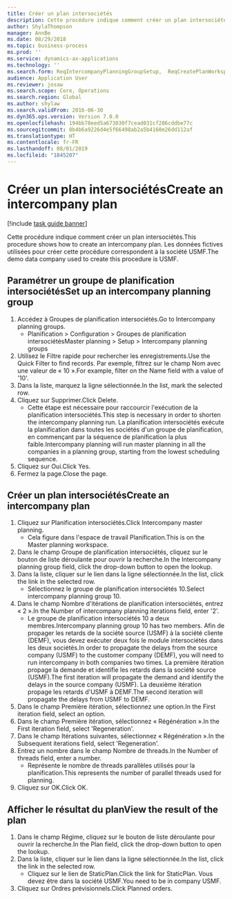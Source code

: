 ```yaml
---
title: Créer un plan intersociétés
description: Cette procédure indique comment créer un plan intersociétés.
author: ShylaThompson
manager: AnnBe
ms.date: 08/29/2018
ms.topic: business-process
ms.prod: ''
ms.service: dynamics-ax-applications
ms.technology: ''
ms.search.form: ReqIntercompanyPlanningGroupSetup,  ReqCreatePlanWorkspace
audience: Application User
ms.reviewer: josaw
ms.search.scope: Core, Operations
ms.search.region: Global
ms.author: shylaw
ms.search.validFrom: 2016-06-30
ms.dyn365.ops.version: Version 7.0.0
ms.openlocfilehash: 194bb78eed5a673030f7cead031cf286cddbe77c
ms.sourcegitcommit: 8b4b6a9226d4e5f66498ab2a5b4160e26dd112af
ms.translationtype: HT
ms.contentlocale: fr-FR
ms.lasthandoff: 08/01/2019
ms.locfileid: "1845207"
---
```

# <a name="create-an-intercompany-plan"></a><span data-ttu-id="d17a7-103">Créer un plan intersociétés</span><span class="sxs-lookup"><span data-stu-id="d17a7-103">Create an intercompany plan</span></span>

[!include [task guide banner](../../includes/task-guide-banner.md)]

<span data-ttu-id="d17a7-104">Cette procédure indique comment créer un plan intersociétés.</span><span class="sxs-lookup"><span data-stu-id="d17a7-104">This procedure shows how to create an intercompany plan.</span></span> <span data-ttu-id="d17a7-105">Les données fictives utilisées pour créer cette procédure correspondent à la société USMF.</span><span class="sxs-lookup"><span data-stu-id="d17a7-105">The demo data company used to create this procedure is USMF.</span></span>


## <a name="set-up-an-intercompany-planning-group"></a><span data-ttu-id="d17a7-106">Paramétrer un groupe de planification intersociétés</span><span class="sxs-lookup"><span data-stu-id="d17a7-106">Set up an intercompany planning group</span></span> 
1. <span data-ttu-id="d17a7-107">Accédez à Groupes de planification intersociétés.</span><span class="sxs-lookup"><span data-stu-id="d17a7-107">Go to Intercompany planning groups.</span></span>
    * <span data-ttu-id="d17a7-108">Planification > Configuration > Groupes de planification intersociétés</span><span class="sxs-lookup"><span data-stu-id="d17a7-108">Master planning > Setup > Intercompany planning groups</span></span>  
2. <span data-ttu-id="d17a7-109">Utilisez le Filtre rapide pour rechercher les enregistrements.</span><span class="sxs-lookup"><span data-stu-id="d17a7-109">Use the Quick Filter to find records.</span></span> <span data-ttu-id="d17a7-110">Par exemple, filtrez sur le champ Nom avec une valeur de « 10 ».</span><span class="sxs-lookup"><span data-stu-id="d17a7-110">For example, filter on the Name field with a value of '10'.</span></span>
3. <span data-ttu-id="d17a7-111">Dans la liste, marquez la ligne sélectionnée.</span><span class="sxs-lookup"><span data-stu-id="d17a7-111">In the list, mark the selected row.</span></span>
4. <span data-ttu-id="d17a7-112">Cliquez sur Supprimer.</span><span class="sxs-lookup"><span data-stu-id="d17a7-112">Click Delete.</span></span>
    * <span data-ttu-id="d17a7-113">Cette étape est nécessaire pour raccourcir l'exécution de la planification intersociétés.</span><span class="sxs-lookup"><span data-stu-id="d17a7-113">This step is necessary in order to shorten the intercompany planning run.</span></span>   <span data-ttu-id="d17a7-114">La planification intersociétés exécute la planification dans toutes les sociétés d'un groupe de planification, en commençant par la séquence de planification la plus faible.</span><span class="sxs-lookup"><span data-stu-id="d17a7-114">Intercompany planning will run master planning in all the companies in a planning group, starting from the lowest scheduling sequence.</span></span>  
5. <span data-ttu-id="d17a7-115">Cliquez sur Oui.</span><span class="sxs-lookup"><span data-stu-id="d17a7-115">Click Yes.</span></span>
6. <span data-ttu-id="d17a7-116">Fermez la page.</span><span class="sxs-lookup"><span data-stu-id="d17a7-116">Close the page.</span></span>

## <a name="create-an-intercompany-plan"></a><span data-ttu-id="d17a7-117">Créer un plan intersociétés</span><span class="sxs-lookup"><span data-stu-id="d17a7-117">Create an intercompany plan</span></span>
1. <span data-ttu-id="d17a7-118">Cliquez sur Planification intersociétés.</span><span class="sxs-lookup"><span data-stu-id="d17a7-118">Click Intercompany master planning.</span></span>
    * <span data-ttu-id="d17a7-119">Cela figure dans l'espace de travail Planification.</span><span class="sxs-lookup"><span data-stu-id="d17a7-119">This is on the Master planning workspace.</span></span>  
2. <span data-ttu-id="d17a7-120">Dans le champ Groupe de planification intersociétés, cliquez sur le bouton de liste déroulante pour ouvrir la recherche.</span><span class="sxs-lookup"><span data-stu-id="d17a7-120">In the Intercompany planning group field, click the drop-down button to open the lookup.</span></span>
3. <span data-ttu-id="d17a7-121">Dans la liste, cliquer sur le lien dans la ligne sélectionnée.</span><span class="sxs-lookup"><span data-stu-id="d17a7-121">In the list, click the link in the selected row.</span></span>
    * <span data-ttu-id="d17a7-122">Sélectionnez le groupe de planification intersociétés 10.</span><span class="sxs-lookup"><span data-stu-id="d17a7-122">Select intercompany planning group 10.</span></span>  
4. <span data-ttu-id="d17a7-123">Dans le champ Nombre d'itérations de planification intersociétés, entrez « 2 ».</span><span class="sxs-lookup"><span data-stu-id="d17a7-123">In the Number of intercompany planning iterations field, enter '2'.</span></span>
    * <span data-ttu-id="d17a7-124">Le groupe de planification intersociétés 10 a deux membres.</span><span class="sxs-lookup"><span data-stu-id="d17a7-124">Intercompany planning group 10 has two members.</span></span> <span data-ttu-id="d17a7-125">Afin de propager les retards de la société source (USMF) à la société cliente (DEMF), vous devez exécuter deux fois le module intersociétés dans les deux sociétés.</span><span class="sxs-lookup"><span data-stu-id="d17a7-125">In order to propagate the delays from the source company (USMF) to the customer company (DEMF), you will need to run intercompany in both companies two times.</span></span> <span data-ttu-id="d17a7-126">La première itération propage la demande et identifie les retards dans la société source (USMF).</span><span class="sxs-lookup"><span data-stu-id="d17a7-126">The first iteration will propagate the demand and identify the delays in the source company (USMF).</span></span> <span data-ttu-id="d17a7-127">La deuxième itération propage les retards d'USMF à DEMF.</span><span class="sxs-lookup"><span data-stu-id="d17a7-127">The second iteration will propagate the delays from USMF to DEMF.</span></span>  
5. <span data-ttu-id="d17a7-128">Dans le champ Première itération, sélectionnez une option.</span><span class="sxs-lookup"><span data-stu-id="d17a7-128">In the First iteration field, select an option.</span></span>
6. <span data-ttu-id="d17a7-129">Dans le champ Première itération, sélectionnez « Régénération ».</span><span class="sxs-lookup"><span data-stu-id="d17a7-129">In the First iteration field, select 'Regeneration'.</span></span>
7. <span data-ttu-id="d17a7-130">Dans le champ Itérations suivantes, sélectionnez « Régénération ».</span><span class="sxs-lookup"><span data-stu-id="d17a7-130">In the Subsequent iterations field, select 'Regeneration'.</span></span>
8. <span data-ttu-id="d17a7-131">Entrez un nombre dans le champ Nombre de threads.</span><span class="sxs-lookup"><span data-stu-id="d17a7-131">In the Number of threads field, enter a number.</span></span>
    * <span data-ttu-id="d17a7-132">Représente le nombre de threads parallèles utilisés pour la planification.</span><span class="sxs-lookup"><span data-stu-id="d17a7-132">This represents the number of parallel threads used for planning.</span></span>  
9. <span data-ttu-id="d17a7-133">Cliquez sur OK.</span><span class="sxs-lookup"><span data-stu-id="d17a7-133">Click OK.</span></span>

## <a name="view-the-result-of-the-plan"></a><span data-ttu-id="d17a7-134">Afficher le résultat du plan</span><span class="sxs-lookup"><span data-stu-id="d17a7-134">View the result of the plan</span></span>
1. <span data-ttu-id="d17a7-135">Dans le champ Régime, cliquez sur le bouton de liste déroulante pour ouvrir la recherche.</span><span class="sxs-lookup"><span data-stu-id="d17a7-135">In the Plan field, click the drop-down button to open the lookup.</span></span>
2. <span data-ttu-id="d17a7-136">Dans la liste, cliquer sur le lien dans la ligne sélectionnée.</span><span class="sxs-lookup"><span data-stu-id="d17a7-136">In the list, click the link in the selected row.</span></span>
    * <span data-ttu-id="d17a7-137">Cliquez sur le lien de StaticPlan.</span><span class="sxs-lookup"><span data-stu-id="d17a7-137">Click the link for StaticPlan.</span></span> <span data-ttu-id="d17a7-138">Vous devez être dans la société USMF.</span><span class="sxs-lookup"><span data-stu-id="d17a7-138">You need to be in company USMF.</span></span>  
3. <span data-ttu-id="d17a7-139">Cliquez sur Ordres prévisionnels.</span><span class="sxs-lookup"><span data-stu-id="d17a7-139">Click Planned orders.</span></span>

